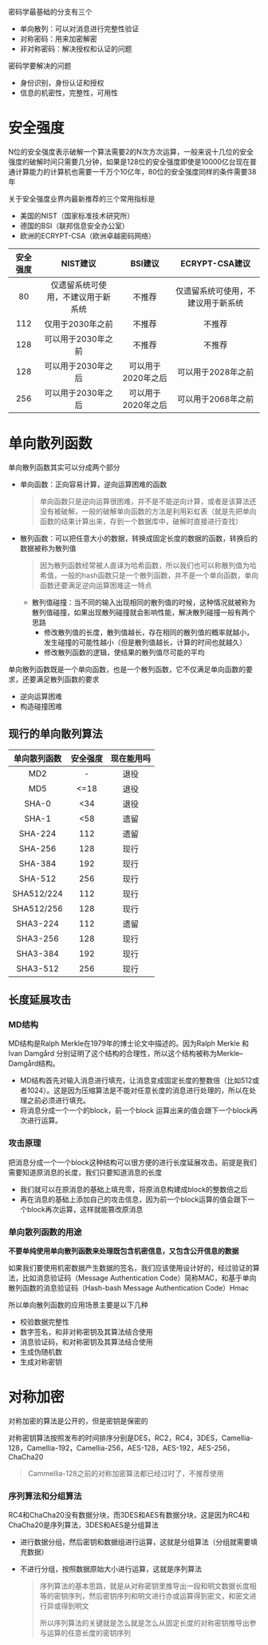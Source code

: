 密码学最基础的分支有三个

* 单向散列：可以对消息进行完整性验证
* 对称密码：用来加密解密
* 非对称密码：解决授权和认证的问题

密码学要解决的问题

* 身份识别，身份认证和授权
* 信息的机密性，完整性，可用性

# 安全强度

N位的安全强度表示破解一个算法需要2的N次方次运算，一般来说十几位的安全强度的破解时间只需要几分钟，如果是128位的安全强度即使是10000亿台现在普通计算能力的计算机也需要一千万个10亿年，80位的安全强度同样的条件需要38年

关于安全强度业界内最新推荐的三个常用指标是

* 美国的NIST（国家标准技术研究所）
* 德国的BSI（联邦信息安全办公室）
* 欧洲的ECRYPT-CSA（欧洲卓越密码网络）

| 安全强度 |              NIST建议              |      BSI建议       |           ECRYPT-CSA建议           |
| :------: | :--------------------------------: | :----------------: | :--------------------------------: |
|    80    | 仅遗留系统可使用，不建议用于新系统 |       不推荐       | 仅遗留系统可使用，不建议用于新系统 |
|   112    |          仅用于2030年之前          |       不推荐       |               不推荐               |
|   128    |         可以用于2030年之前         |       不推荐       |               不推荐               |
|   128    |         可以用于2030年之后         | 可以用于2020年之后 |         可以用于2028年之前         |
|   256    |         可以用于2030年之后         | 可以用于2020年之后 |         可以用于2068年之前         |



# 单向散列函数

单向散列函数其实可以分成两个部分

* 单向函数：正向容易计算，逆向运算困难的函数

  > 单向函数只是逆向运算很困难，并不是不能逆向计算，或者是该算法还没有被破解，一般的破解单向函数的方法是利用彩虹表（就是先把单向函数的结果计算出来，存到一个数据库中，破解时直接进行查找）

* 散列函数：可以把任意大小的数据，转换成固定长度的数据的函数，转换后的数据被称为散列值

  > 因为散列函数经常被人直译为哈希函数，所以我们也可以称散列值为哈希值，一般的hash函数只是一个散列函数，并不是一个单向函数，单向函数还要满足逆向运算困难这一特点

  * 散列值碰撞：当不同的输入出现相同的散列值的时候，这种情况就被称为散列值碰撞，如果出现散列碰撞就会影响性能，解决散列碰撞一般有两个思路
    * 修改散列值的长度，散列值越长，存在相同的散列值的概率就越小，发生碰撞的可能性越小（但是散列值越长，计算的时间也就越久）
    * 修改散列函数的逻辑，使结果的散列值尽可能的平均

单向散列函数既是一个单向函数，也是一个散列函数，它不仅满足单向函数的要求，还要满足散列函数的要求

* 逆向运算困难
* 构造碰撞困难

## 现行的单向散列算法

| 单向散列函数 | 安全强度 | 现在能用吗 |
| :----------: | :------: | :--------: |
|     MD2      |    -     |    退役    |
|     MD5      |   <=18   |    退役    |
|    SHA-0     |   <34    |    退役    |
|    SHA-1     |   <58    |    遗留    |
|   SHA-224    |   112    |    遗留    |
|   SHA-256    |   128    |    现行    |
|   SHA-384    |   192    |    现行    |
|   SHA-512    |   256    |    现行    |
|  SHA512/224  |   112    |    现行    |
|  SHA512/256  |   128    |    现行    |
|   SHA3-224   |   112    |    遗留    |
|   SHA3-256   |   128    |    现行    |
|   SHA3-384   |   192    |    现行    |
|   SHA3-512   |   256    |    现行    |

## 长度延展攻击

### MD结构

MD结构是Ralph Merkle在1979年的博士论文中描述的。因为Ralph Merkle 和 Ivan Damgård 分别证明了这个结构的合理性，所以这个结构被称为Merkle–Damgård结构。

* MD结构首先对输入消息进行填充，让消息变成固定长度的整数倍（比如512或者1024）。这是因为压缩算法是不能对任意长度的消息进行处理的，所以在处理之前必须进行填充。
* 将消息分成一个一个的block，前一个block 运算出来的值会跟下一个block再次进行运算。

### 攻击原理

把消息分成一个一个block这种结构可以很方便的进行长度延展攻击。前提是我们需要知道原消息的长度，我们只要知道消息的长度

* 我们就可以在原消息的基础上填充零，将原消息构建成block的整数倍之后
* 再在消息的基础上添加自己的攻击信息，因为前一个block运算的值会跟下一个block再次运算，这样就能篡改原消息

### 单向散列函数的用途

**不要单纯使用单向散列函数来处理既包含机密信息，又包含公开信息的数据**

如果我们要使用机密数据产生数据的签名，我们应该使用设计好的，经过验证的算法，比如消息验证码（Message Authentication Code）简称MAC，和基于单向散列函数的消息验证码（Hash-bash Message Authentication Code）Hmac

所以单向散列函数的应用场景主要是以下几种

* 校验数据完整性
* 数字签名，和非对称密钥及其算法结合使用
* 消息验证码，和对称密钥及其算法结合使用
* 生成伪随机数
* 生成对称密钥

# 对称加密

对称加密的算法是公开的，但是密钥是保密的

对称密钥算法按照发布的时间排序分别是DES，RC2，RC4，3DES，Camellia-128，Camellia-192，Camellia-256，AES-128，AES-192，AES-256，ChaCha20

> Cammellia-128之前的对称加密算法都已经过时了，不推荐使用

### 序列算法和分组算法

RC4和ChaCha20没有数据分块，而3DES和AES有数据分块，这是因为RC4和ChaCha20是序列算法，3DES和AES是分组算法

* 进行数据分组，然后密钥和数据组进行运算，这就是分组算法（分组就需要填充数据）

* 不进行分组，按照数据原始大小进行运算，这就是序列算法

  > 序列算法的基本思路，就是从对称密钥里推导出一段和明文数据长度相等的密钥序列，然后密钥序列和明文进行亦或运算得到密文，和密文进行异或得到明文
  >
  > 所以序列算法的关键就是怎么就是怎么从固定长度的对称密钥推导出参与运算的任意长度的密钥序列

